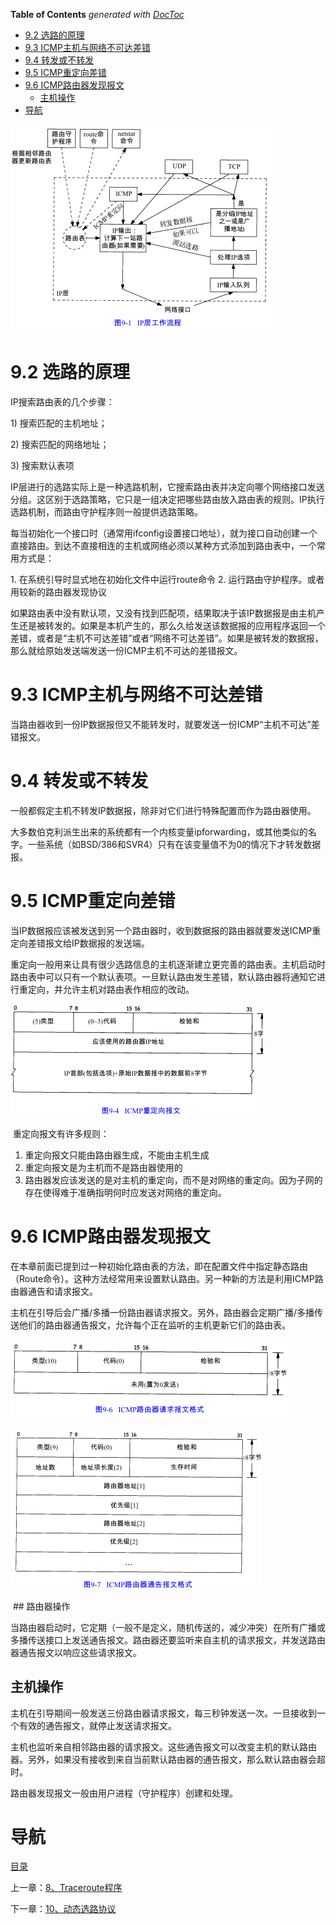 <!-- START doctoc generated TOC please keep comment here to allow auto update -->
<!-- DON'T EDIT THIS SECTION, INSTEAD RE-RUN doctoc TO UPDATE -->
**Table of Contents**  *generated with [DocToc](https://github.com/thlorenz/doctoc)*

- [9.2 选路的原理](#92-%E9%80%89%E8%B7%AF%E7%9A%84%E5%8E%9F%E7%90%86)
- [9.3 ICMP主机与网络不可达差错](#93-icmp%E4%B8%BB%E6%9C%BA%E4%B8%8E%E7%BD%91%E7%BB%9C%E4%B8%8D%E5%8F%AF%E8%BE%BE%E5%B7%AE%E9%94%99)
- [9.4 转发或不转发](#94-%E8%BD%AC%E5%8F%91%E6%88%96%E4%B8%8D%E8%BD%AC%E5%8F%91)
- [9.5 ICMP重定向差错](#95-icmp%E9%87%8D%E5%AE%9A%E5%90%91%E5%B7%AE%E9%94%99)
- [9.6 ICMP路由器发现报文](#96-icmp%E8%B7%AF%E7%94%B1%E5%99%A8%E5%8F%91%E7%8E%B0%E6%8A%A5%E6%96%87)
  - [主机操作](#%E4%B8%BB%E6%9C%BA%E6%93%8D%E4%BD%9C)
- [导航](#%E5%AF%BC%E8%88%AA)

<!-- END doctoc generated TOC please keep comment here to allow auto update -->

![](img/chap9/img0.png)

# 9.2 选路的原理

IP搜索路由表的几个步骤：

1) 搜索匹配的主机地址；

2) 搜索匹配的网络地址；

3) 搜索默认表项

IP层进行的选路实际上是一种选路机制，它搜索路由表并决定向哪个网络接口发送分组。这区别于选路策略，它只是一组决定把哪些路由放入路由表的规则。IP执行选路机制，而路由守护程序则一般提供选路策略。

每当初始化一个接口时（通常用ifconfig设置接口地址），就为接口自动创建一个直接路由。到达不直接相连的主机或网络必须以某种方式添加到路由表中，一个常用方式是：

1. 在系统引导时显式地在初始化文件中运行route命令
2. 运行路由守护程序。或者用较新的路由器发现协议

如果路由表中没有默认项，又没有找到匹配项，结果取决于该IP数据报是由主机产生还是被转发的。如果是本机产生的，那么久给发送该数据报的应用程序返回一个差错，或者是“主机不可达差错”或者“网络不可达差错”。如果是被转发的数据报，那么就给原始发送端发送一份ICMP主机不可达的差错报文。

# 9.3 ICMP主机与网络不可达差错

当路由器收到一份IP数据报但又不能转发时，就要发送一份ICMP“主机不可达”差错报文。

# 9.4 转发或不转发

一般都假定主机不转发IP数据报，除非对它们进行特殊配置而作为路由器使用。

大多数伯克利派生出来的系统都有一个内核变量ipforwarding，或其他类似的名字。一些系统（如BSD/386和SVR4）只有在该变量值不为0的情况下才转发数据报。

# 9.5 ICMP重定向差错

当IP数据报应该被发送到另一个路由器时，收到数据报的路由器就要发送ICMP重定向差错报文给IP数据报的发送端。

重定向一般用来让具有很少选路信息的主机逐渐建立更完善的路由表。主机启动时路由表中可以只有一个默认表项。一旦默认路由发生差错，默认路由器将通知它进行重定向，并允许主机对路由表作相应的改动。

![graphic](img/chap9/img1.png)

 重定向报文有许多规则：

1. 重定向报文只能由路由器生成，不能由主机生成
2. 重定向报文是为主机而不是路由器使用的
3. 路由器发应该发送的是对主机的重定向，而不是对网络的重定向。因为子网的存在使得难于准确指明何时应发送对网络的重定向。

# 9.6 ICMP路由器发现报文

在本章前面已提到过一种初始化路由表的方法，即在配置文件中指定静态路由（Route命令）。这种方法经常用来设置默认路由。另一种新的方法是利用ICMP路由器通告和请求报文。

主机在引导后会广播/多播一份路由器请求报文。另外，路由器会定期广播/多播传送他们的路由器通告报文，允许每个正在监听的主机更新它们的路由表。

![graphic](img/chap9/img2.png) 

![graphic](img/chap9/img3.png)

 ## 路由器操作

当路由器启动时，它定期（一般不是定义，随机传送的，减少冲突）在所有广播或多播传送接口上发送通告报文。路由器还要监听来自主机的请求报文，并发送路由器通告报文以响应这些请求报文。

## 主机操作

主机在引导期间一般发送三份路由器请求报文，每三秒钟发送一次。一旦接收到一个有效的通告报文，就停止发送请求报文。

主机也监听来自相邻路由器的请求报文。这些通告报文可以改变主机的默认路由器。另外，如果没有接收到来自当前默认路由器的通告报文，那么默认路由器会超时。

路由器发现报文一般由用户进程（守护程序）创建和处理。

# 导航

[目录](README.md)

上一章：[8、Traceroute程序](8、Traceroute程序.md)

下一章：[10、动态选路协议](10、动态选路协议.md)
